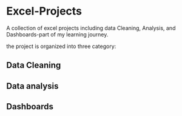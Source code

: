 # Excel-Projects

A collection of excel projects including data Cleaning, Analysis, and Dashboards-part of my learning journey.

the project is organized into three category: 

## Data Cleaning 

## Data analysis

## Dashboards
